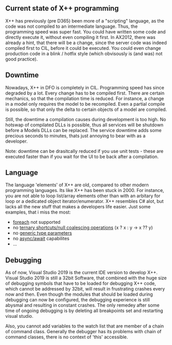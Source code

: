## Current state of X++ programming
X++ has previously (pre D365) been more of a "scripting" language, as the code was not compiled to an intermediate language.
Thus, the programming speed was super fast. You could have written some code and directly execute it, without even compiling it first.
In AX2012, there was already a hint, that there will be a change, since the server code was indeed compiled first to CIL, before it could be executed.
You could even change production code in a blink / hotfix style (which obvisously is (and was) not good practice).

## Downtime
Nowadays, X++ in DFO is completely in CIL. Programming speed has since degraded by a lot. Every change has to be compiled first.
There are certain mechanics, so that the compilation time is reduced. For instance, a change in a model only requires the model to be recompiled.
Even a partial compile is possible, so that only the delta to certain objects of a model are compiled.

Still, the downtime a compilation causes during development is too high. No hotswap of compilated DLLs is possible, thus all services will be shutdown before a Models DLLs can be replaced.
The service downtime adds some precious seconds to minutes, thats just annoying to bear with as a developer.

Note: downtime can be drasitcally reduced if you use unit tests - these are executed faster than if you wait for the UI to be back after a compilation.

## Language
The language 'elements' of X++ are old, compared to other modern programming languages. Its like X++ has been stuck in 2000.
For instance, you are not able to loop list/array elements other than with an arbitary for loop or a dedicated object iterator/enumerator.
X++ resembles C# alot, but lacks all the new stuff that makes a developers life easier. 
Just some examples, that i miss the most:

- [foreach](https://learn.microsoft.com/en-us/dotnet/csharp/language-reference/statements/iteration-statements#the-foreach-statement) not supported
- no [ternary shortcuts/null coalescing operations](https://learn.microsoft.com/en-us/dotnet/csharp/language-reference/operators/null-coalescing-operator) (x ? x : y -> x ?? y)
- no [generic type parameters](https://learn.microsoft.com/en-us/dotnet/csharp/programming-guide/generics/generic-type-parameters)
- no [async/await](https://learn.microsoft.com/en-us/dotnet/csharp/asynchronous-programming/async-scenarios) capabilites
- ...

## Debugging
As of now, Visual Studio 2019 is the current IDE version to develop X++. Visual Studio 2019 is still a 32bit Software, 
that combined with the huge size of debugging symbols that have to be loaded for debugging X++ code, which cannot be addressed by 32bit, will result in frustrating crashes every now and then.
Even though the modules that should be loaded during debugging can now be configured, the debugging experience is still abysmal and resulting in constant crashes.
The only remedey after some time of ongoing debugging is by deleting all breakpoints set and restarting visual studio.

Also, you cannot add variables to the watch list that are member of a chain of command class. 
Generally the debugger has its problems with chain of command classes, there is no context of 'this' accessible.
